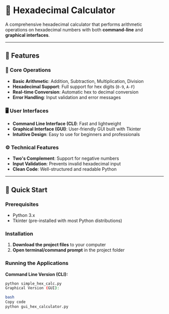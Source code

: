 # 🔢 Hexadecimal Calculator

A comprehensive hexadecimal calculator that performs arithmetic operations on hexadecimal numbers with both **command-line** and **graphical interfaces**.

---

## 🌟 Features

### 🧮 Core Operations
* **Basic Arithmetic**: Addition, Subtraction, Multiplication, Division  
* **Hexadecimal Support**: Full support for hex digits (`0-9`, `A-F`)  
* **Real-time Conversion**: Automatic hex to decimal conversion  
* **Error Handling**: Input validation and error messages  

### 🖥️ User Interfaces
* **Command Line Interface (CLI)**: Fast and lightweight  
* **Graphical Interface (GUI)**: User-friendly GUI built with Tkinter  
* **Intuitive Design**: Easy to use for beginners and professionals  

### ⚙️ Technical Features
* **Two's Complement**: Support for negative numbers  
* **Input Validation**: Prevents invalid hexadecimal input  
* **Clean Code**: Well-structured and readable Python  

---

## 🚀 Quick Start

### Prerequisites
* Python 3.x  
* Tkinter (pre-installed with most Python distributions)  

### Installation
1. **Download the project files** to your computer  
2. **Open terminal/command prompt** in the project folder  

### Running the Applications

**Command Line Version (CLI):**
```bash
python simple_hex_calc.py
Graphical Version (GUI):

bash
Copy code
python gui_hex_calculator.py